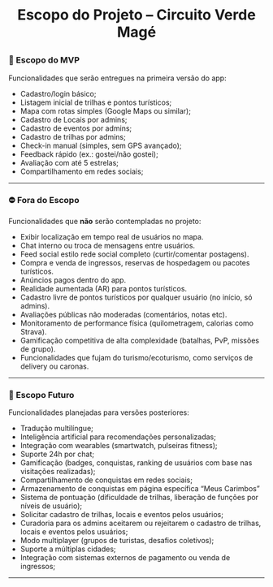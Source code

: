 # <p align="center"> Escopo do Projeto – Circuito Verde Magé </p>

### 📌 Escopo do MVP 

Funcionalidades que serão entregues na primeira versão do app:

*	Cadastro/login básico;
*	Listagem inicial de trilhas e pontos turísticos;
*	Mapa com rotas simples (Google Maps ou similar);
*	Cadastro de Locais por admins;
*	Cadastro de eventos por admins;
*	Cadastro de trilhas por admins; 
*	Check-in manual (simples, sem GPS avançado);
*	Feedback rápido (ex.: gostei/não gostei);
*	Avaliação com até 5 estrelas;
*	Compartilhamento em redes sociais;


---

### ⛔ Fora do Escopo

Funcionalidades que **não** serão contempladas no projeto:

*	Exibir localização em tempo real de usuários no mapa.
*	Chat interno ou troca de mensagens entre usuários.
*	Feed social estilo rede social completo (curtir/comentar postagens).
*	Compra e venda de ingressos, reservas de hospedagem ou pacotes turísticos.
*	Anúncios pagos dentro do app.
*	Realidade aumentada (AR) para pontos turísticos.
*	Cadastro livre de pontos turísticos por qualquer usuário (no início, só admins).
*	Avaliações públicas não moderadas (comentários, notas etc).
*	Monitoramento de performance física (quilometragem, calorias como Strava).
*	Gamificação competitiva de alta complexidade (batalhas, PvP, missões de grupo).
*	Funcionalidades que fujam do turismo/ecoturismo, como serviços de delivery ou caronas.

---

### 🚀 Escopo Futuro

Funcionalidades planejadas para versões posteriores:

*	Tradução multilíngue;
*	Inteligência artificial para recomendações personalizadas;
*	Integração com wearables (smartwatch, pulseiras fitness);
*	Suporte 24h por chat;
*	Gamificação (badges, conquistas, ranking de usuários com base nas visitações realizadas);
*	Compartilhamento de conquistas em redes sociais;
*	Armazenamento de conquistas em página específica “Meus Carimbos”
*	Sistema de pontuação (dificuldade de trilhas, liberação de funções por níveis de usuário);
*	Solicitar cadastro de trilhas, locais e eventos pelos usuários;
*	Curadoria para os admins aceitarem ou rejeitarem o cadastro de trilhas, locais e eventos pelos usuários;
*	Modo multiplayer (grupos de turistas, desafios coletivos);
*	Suporte a múltiplas cidades;
*	Integração com sistemas externos de pagamento ou venda de ingressos;

---
